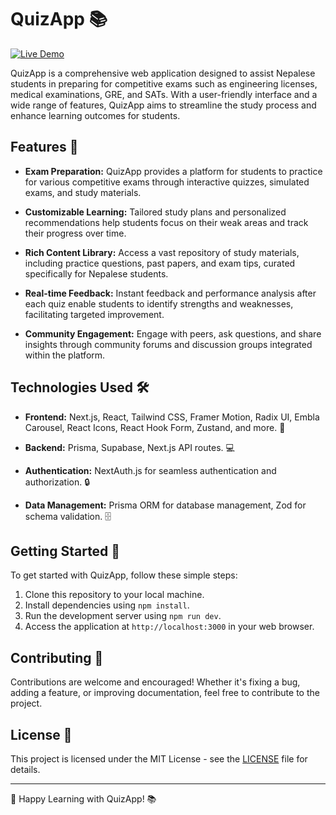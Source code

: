 # QuizApp 📚

[![Live Demo](https://img.shields.io/badge/Live%20Demo-Under%20Development-yellow)](https://pyroprep.vercel.app/)

QuizApp is a comprehensive web application designed to assist Nepalese students in preparing for competitive exams such as engineering licenses, medical examinations, GRE, and SATs. With a user-friendly interface and a wide range of features, QuizApp aims to streamline the study process and enhance learning outcomes for students.

## Features 🚀

- **Exam Preparation:** QuizApp provides a platform for students to practice for various competitive exams through interactive quizzes, simulated exams, and study materials.

- **Customizable Learning:** Tailored study plans and personalized recommendations help students focus on their weak areas and track their progress over time.

- **Rich Content Library:** Access a vast repository of study materials, including practice questions, past papers, and exam tips, curated specifically for Nepalese students.

- **Real-time Feedback:** Instant feedback and performance analysis after each quiz enable students to identify strengths and weaknesses, facilitating targeted improvement.

- **Community Engagement:** Engage with peers, ask questions, and share insights through community forums and discussion groups integrated within the platform.

## Technologies Used 🛠️

- **Frontend:** Next.js, React, Tailwind CSS, Framer Motion, Radix UI, Embla Carousel, React Icons, React Hook Form, Zustand, and more. 🌟

- **Backend:** Prisma, Supabase, Next.js API routes. 💻

- **Authentication:** NextAuth.js for seamless authentication and authorization. 🔒

- **Data Management:** Prisma ORM for database management, Zod for schema validation. 🗄️

## Getting Started 🏁

To get started with QuizApp, follow these simple steps:

1. Clone this repository to your local machine.
2. Install dependencies using `npm install`.
3. Run the development server using `npm run dev`.
4. Access the application at `http://localhost:3000` in your web browser.

## Contributing 🤝

Contributions are welcome and encouraged! Whether it's fixing a bug, adding a feature, or improving documentation, feel free to contribute to the project.

## License 📝

This project is licensed under the MIT License - see the [LICENSE](LICENSE) file for details.

---

🚀 Happy Learning with QuizApp! 📚
